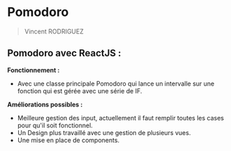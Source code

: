 # Pomodoro
> Vincent RODRIGUEZ
## Pomodoro avec ReactJS :

**Fonctionnement :**
* Avec une classe principale Pomodoro qui lance un intervalle sur une fonction qui est gérée avec une série de IF.


**Améliorations possibles :**
* Meilleure gestion des input, actuellement il faut remplir toutes les cases pour qu'il soit fonctionnel.
* Un Design plus travaillé avec une gestion de plusieurs vues.
* Une mise en place de components.
